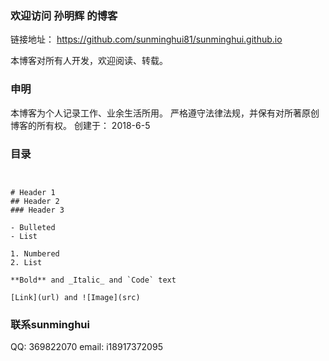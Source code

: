 ### 欢迎访问 孙明辉 的博客

链接地址： https://github.com/sunminghui81/sunminghui.github.io

本博客对所有人开发，欢迎阅读、转载。

### 申明

本博客为个人记录工作、业余生活所用。
严格遵守法律法规，并保有对所著原创博客的所有权。
创建于： 2018-6-5

### 目录
```


# Header 1
## Header 2
### Header 3

- Bulleted
- List

1. Numbered
2. List

**Bold** and _Italic_ and `Code` text

[Link](url) and ![Image](src)
```


### 联系sunminghui
QQ: 369822070
email: i18917372095


